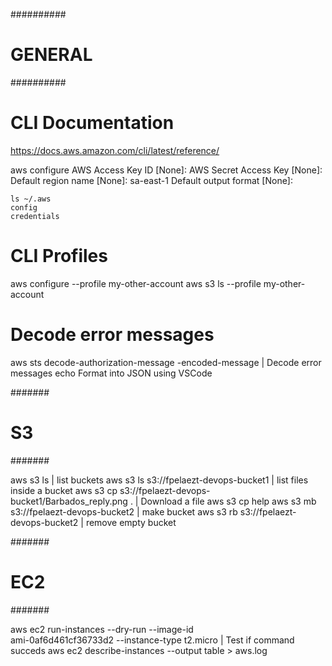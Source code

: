 ##########
# GENERAL
##########

# CLI Documentation
https://docs.aws.amazon.com/cli/latest/reference/

aws configure
    AWS Access Key ID [None]:
    AWS Secret Access Key [None]:
    Default region name [None]: sa-east-1
    Default output format [None]:

    ls ~/.aws
    config
    credentials

# CLI Profiles
aws configure --profile my-other-account
aws s3 ls --profile my-other-account

# Decode error messages
aws sts decode-authorization-message -encoded-message <value>   | Decode error messages
    echo <decode>
    Format into JSON using VSCode



#######
# S3
#######

aws s3 ls                                                       | list buckets
aws s3 ls s3://fpelaezt-devops-bucket1                          | list files inside a bucket
aws s3 cp s3://fpelaezt-devops-bucket1/Barbados_reply.png .     | Download a file
aws s3 cp help
aws s3 mb s3://fpelaezt-devops-bucket2                          | make bucket
aws s3 rb s3://fpelaezt-devops-bucket2                          | remove empty bucket

#######
# EC2
#######

aws ec2 run-instances --dry-run --image-id \
ami-0af6d461cf36733d2 --instance-type t2.micro                  | Test if command succeds
aws ec2 describe-instances --output table > aws.log
